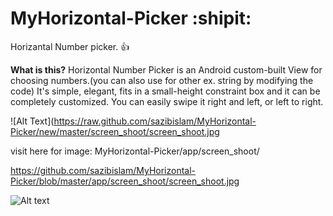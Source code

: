# MyHorizontal-Picker :shipit:
Horizantal Number picker. :+1:

**What is this?**
Horizontal Number Picker is an Android custom-built View for choosing numbers.(you can also use for other ex. string by modifying the code) It's simple, elegant, fits in a small-height constraint box and it can be completely customized. You can easily swipe it right and left, or left to right.

![Alt Text](https://raw.github.com/sazibislam/MyHorizontal-Picker/new/master/screen_shoot/screen_shoot.jpg

visit here for image: MyHorizontal-Picker/app/screen_shoot/

https://github.com/sazibislam/MyHorizontal-Picker/blob/master/app/screen_shoot/screen_shoot.jpg

![Alt text](https://github.com/sazibislam/MyHorizontal-Picker/blob/master/app/screen_shoot/screen_shoot.jpg "screen shoot")
